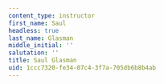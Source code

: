 ```yaml
---
content_type: instructor
first_name: Saul
headless: true
last_name: Glasman
middle_initial: ''
salutation: ''
title: Saul Glasman
uid: 1ccc7320-fe34-07c4-3f7a-705db6b8b4ab
---
```

